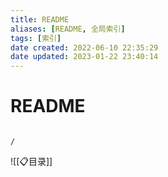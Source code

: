 ```yaml
---
title: README
aliases: [README, 全局索引]
tags: [索引]
date created: 2022-06-10 22:35:29
date updated: 2023-01-22 23:40:14
---
```


# README

```ActivityHistory

/

```

![[📋目录]]